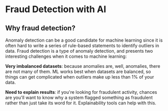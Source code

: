 # Fraud Detection with AI

## Why fraud detection?

Anomaly detection can be a good candidate for machine learning since it is often hard to write a series of rule-based statements to identify outliers in data. Fraud detection is a type of anomaly detection, and presents two interesting challenges when it comes to machine learning:

**Very imbalanced datasets**: because anomalies are, well, anomalies, there are not many of them. ML works best when datasets are balanced, so things can get complicated when outliers make up less than 1% of your data.

**Need to explain results**: if you're looking for fraudulent activity, chances are you'll want to know why a system flagged something as fraudulent rather than just take its word for it. Explainability tools can help with this.
